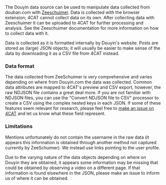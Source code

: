 The Douyin data source can be used to manipulate data collected from douban.com with 
[Zeeschuimer](https://github.com/digitalmethodsinitiative/zeeschuimer). Data is collected with the browser extension; 
4CAT cannot collect data on its own. After collecting data with Zeeschuimer it can be uploaded to 4CAT for further
processing and analysis. See the Zeeschuimer documentation for more information on how to collect data with it.

Data is collected as it is formatted internally by Douyin's website. Posts are stored as (large) JSON objects; it 
will usually be easier to make sense of the data by downloading it as a CSV file from 4CAT instead.

### Data format
The data collected from ZeeSchuimer is very comprehensive and varies depending on where from Douyin.com the data was
collected. Common data attributes are mapped to 4CAT's preview and CSV export, however, the raw NDJSON file contains
a great deal more. If you are not familiar with NDJSON files, you can use the "Convert NDJSON file to CSV" processor
to create a CSV using the complex nested keys in each JSON. If some of these features seem relevant for research, please
feel free to [make an issue on 4CAT](https://github.com/digitalmethodsinitiative/4cat/issues) and let us know what these
field represent.

### Limitations
Mentions unfortunately do not contain the username in the raw data (it appears this information is obtained through
another method not captured currently by ZeeSchuimer). We instead use links pointing to the user profile.

Due to the varying nature of the data objects depending on where on Douyin they are obtained, it appears some 
information may be missing that could be obtained by observing a video on a different page. If that information is 
found elsewhere in the JSON, please make an issue to inform us of where it can be obtained.